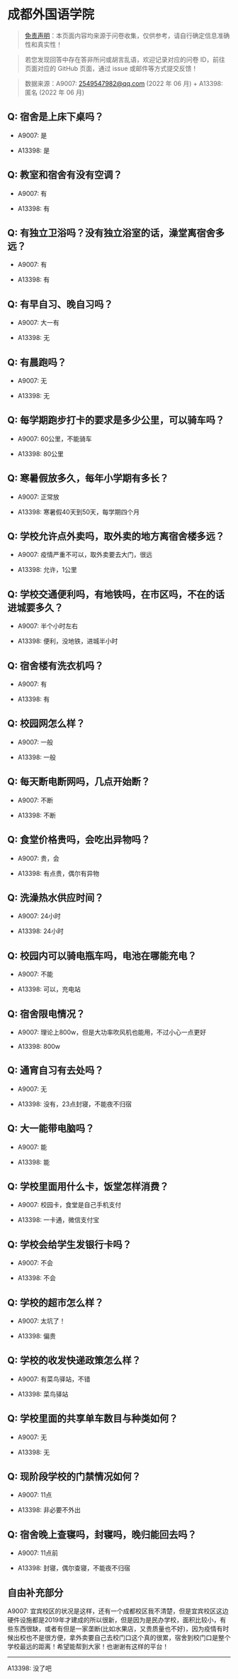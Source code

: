 # 成都外国语学院

> [免责声明](https://colleges.chat/#_3)：本页面内容均来源于问卷收集，仅供参考，请自行确定信息准确性和真实性！

> 若您发现回答中存在答非所问或胡言乱语，欢迎记录对应的问卷 ID，前往页面对应的 GitHub 页面，通过 issue 或邮件等方式提交反馈！

> 数据来源：A9007: 2549547982@qq.com (2022 年 06 月) + A13398: 匿名 (2022 年 06 月)

## Q: 宿舍是上床下桌吗？

- A9007: 是

- A13398: 是

## Q: 教室和宿舍有没有空调？

- A9007: 有

- A13398: 有

## Q: 有独立卫浴吗？没有独立浴室的话，澡堂离宿舍多远？

- A9007: 有

- A13398: 有

## Q: 有早自习、晚自习吗？

- A9007: 大一有

- A13398: 无

## Q: 有晨跑吗？

- A9007: 无

- A13398: 无

## Q: 每学期跑步打卡的要求是多少公里，可以骑车吗？

- A9007: 60公里，不能骑车

- A13398: 80公里

## Q: 寒暑假放多久，每年小学期有多长？

- A9007: 正常放

- A13398: 寒暑假40天到50天，每学期四个月

## Q: 学校允许点外卖吗，取外卖的地方离宿舍楼多远？

- A9007: 疫情严重不可以，取外卖要去大门，很远

- A13398: 允许，1公里

## Q: 学校交通便利吗，有地铁吗，在市区吗，不在的话进城要多久？

- A9007: 半个小时左右

- A13398: 便利，没地铁，进城半小时

## Q: 宿舍楼有洗衣机吗？

- A9007: 有

- A13398: 有

## Q: 校园网怎么样？

- A9007: 一般

- A13398: 一般

## Q: 每天断电断网吗，几点开始断？

- A9007: 不断

- A13398: 不断

## Q: 食堂价格贵吗，会吃出异物吗？

- A9007: 贵，会

- A13398: 有点贵，偶尔有异物

## Q: 洗澡热水供应时间？

- A9007: 24小时

- A13398: 24小时

## Q: 校园内可以骑电瓶车吗，电池在哪能充电？

- A9007: 不能

- A13398: 可以，充电站

## Q: 宿舍限电情况？

- A9007: 理论上800w，但是大功率吹风机也能用，不过小心一点更好

- A13398: 800w

## Q: 通宵自习有去处吗？

- A9007: 无

- A13398: 没有，23点封寝，不能夜不归宿

## Q: 大一能带电脑吗？

- A9007: 能

- A13398: 能

## Q: 学校里面用什么卡，饭堂怎样消费？

- A9007: 校园卡，食堂是自己手机支付

- A13398: 一卡通，微信支付宝

## Q: 学校会给学生发银行卡吗？

- A9007: 不会

- A13398: 不会

## Q: 学校的超市怎么样？

- A9007: 太坑了！

- A13398: 偏贵

## Q: 学校的收发快递政策怎么样？

- A9007: 有菜鸟驿站，不错

- A13398: 菜鸟驿站

## Q: 学校里面的共享单车数目与种类如何？

- A9007: 无

- A13398: 无

## Q: 现阶段学校的门禁情况如何？

- A9007: 11点

- A13398: 非必要不外出

## Q: 宿舍晚上查寝吗，封寝吗，晚归能回去吗？

- A9007: 11点前

- A13398: 封寝，偶尔查寝，不能夜不归宿

## 自由补充部分

A9007: 宜宾校区的状况是这样，还有一个成都校区我不清楚，但是宜宾校区这边硬件设施都是2019年才建成的所以很新，但是因为是民办学校，面积比较小，有些东西很缺，或者有但是一家垄断(比如水果店，又贵质量也不好)，因为疫情有时候出校也不是很方便，拿外卖要自己去校门口这个真的很累，宿舍到校门口是整个学校最远的距离！希望能帮到大家！也谢谢有这样的平台！

***

A13398: 没了吧